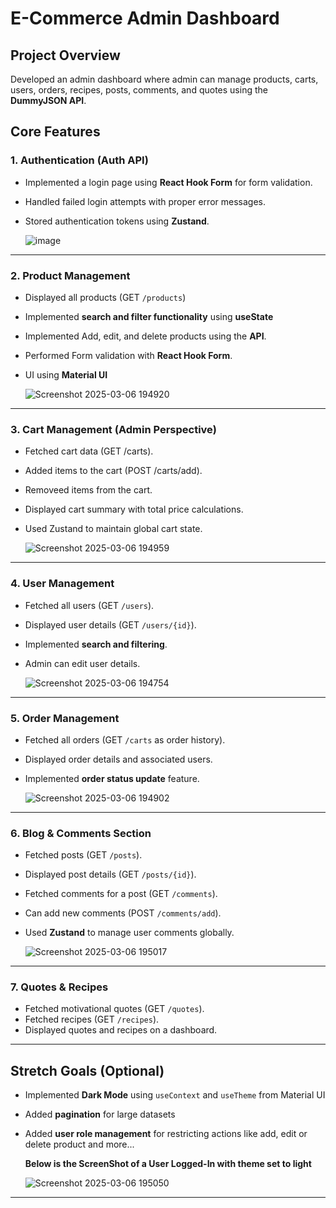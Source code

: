 # **E-Commerce Admin Dashboard**

## **Project Overview**

Developed an admin dashboard where admin can manage products, carts, users, orders, recipes, posts, comments, and quotes using the **DummyJSON API**.

## **Core Features**

### **1. Authentication (Auth API)**

- Implemented a login page using **React Hook Form** for form validation.
- Handled failed login attempts with proper error messages.
- Stored authentication tokens using **Zustand**.

  ![image](https://github.com/user-attachments/assets/cdd02348-d854-4772-a9b4-42165a923ef9)


---

### **2. Product Management**

- Displayed all products (GET `/products`)
- Implemented **search and filter functionality** using **useState**
- Implemented Add, edit, and delete products using the **API**.
- Performed Form validation with **React Hook Form**.
- UI using **Material UI**

  ![Screenshot 2025-03-06 194920](https://github.com/user-attachments/assets/0fbd824f-49e2-4a80-bb75-de8c6c2303bb)


---

### **3. Cart Management (Admin Perspective)**

- Fetched cart data (GET /carts).
- Added items to the cart (POST /carts/add).
- Removeed items from the cart.
- Displayed cart summary with total price calculations.
- Used Zustand to maintain global cart state.

  ![Screenshot 2025-03-06 194959](https://github.com/user-attachments/assets/2a38e240-4bc7-4cf8-8656-ba57eddedc15)


---

### **4. User Management**

- Fetched all users (GET `/users`).
- Displayed user details (GET `/users/{id}`).
- Implemented **search and filtering**.
- Admin can edit user details.

  ![Screenshot 2025-03-06 194754](https://github.com/user-attachments/assets/f66c6b49-9946-40a7-aad3-41a29e482549)



---

### **5. Order Management**

- Fetched all orders (GET `/carts` as order history).
- Displayed order details and associated users.
- Implemented **order status update** feature.

  ![Screenshot 2025-03-06 194902](https://github.com/user-attachments/assets/7127c119-a6dc-4206-b003-0d874bb1e9bb)


---

### **6. Blog & Comments Section**

- Fetched posts (GET `/posts`).
- Displayed post details (GET `/posts/{id}`).
- Fetched comments for a post (GET `/comments`).
- Can add new comments (POST `/comments/add`).
- Used **Zustand** to manage user comments globally.

  ![Screenshot 2025-03-06 195017](https://github.com/user-attachments/assets/1628bae6-782a-49e8-836a-b2fbf085777b)


---

### **7. Quotes & Recipes**

- Fetched motivational quotes (GET `/quotes`).
- Fetched recipes (GET `/recipes`).
- Displayed quotes and recipes on a dashboard.


---

## **Stretch Goals (Optional)**

- Implemented **Dark Mode** using `useContext` and `useTheme` from Material UI
- Added **pagination** for large datasets
- Added **user role management** for restricting actions like add, edit or delete product and more...

  **Below is the ScreenShot of a User Logged-In with theme set to light**

  ![Screenshot 2025-03-06 195050](https://github.com/user-attachments/assets/0d9e2212-3839-47d1-947e-6e5b2e61478f)


---
